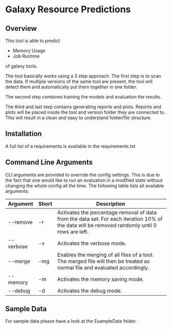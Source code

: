 # Galaxy Resource Predictions


## Overview

This tool is able to predict

- Memory Usage
- Job Runtime

of galaxy tools.

The tool basically works using a 3 step approach.
The first step is to scan the data. If multiple versions of the same tool are present,
the tool will detect them and automatically put them together in one folder.

The second step combines training the models and evaluation the results.

The third and last step contains generating reports and plots. Reports and plots will be 
placed inside the tool and version folder they are connected to. 
This will result in a clean and easy to understand folder/file structure.

## Installation

A full list of a requirements is available in the requirements.txt


## Command Line Arguments

CLI arguments are provided to override the config settings. 
This is due to the fact that one would like to run an evaluation in a modified state
without changing the whole config all the time.
The following table lists all available arguments:

|   Argument	|  Short 	|  Description 	|
|---	|---	|---	|
|  --remove 	|   -r	|   Activates the percentage removal of data from the data set. For each iteration 10% of the data will be removed randomly until 0 rows are left.	|
|  --verbose  	|   -v	|   Activates the verbose mode.	|
|  --merge 	|   -mg	|   Enables the merging of all files of a tool. The merged file will then be treated as normal file and evaluated accordingly.	|
|  --memory 	|   -m	|   Activates the memory saving mode.	|
|  --debug 	|   -d	|   Activates the debug mode.	|


## Sample Data

For sample data please have a look at the ExampleData folder.

